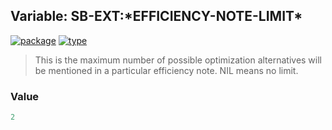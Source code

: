 ## Variable: SB-EXT:\*EFFICIENCY-NOTE-LIMIT\*
[![package](https://img.shields.io/badge/Package-SB--EXT-5f9ea0.svg?style=social&colorA=999999)](../) [![type](https://img.shields.io/badge/Type-Variable-5f9ea0.svg?style=social&colorA=999999)](../#variable) 

> This is the maximum number of possible optimization alternatives will be
> mentioned in a particular efficiency note. NIL means no limit.

### Value
```cl
2
```
